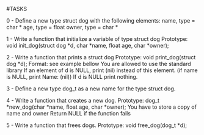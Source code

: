#TASKS

0 - Define a new type struct dog with the following elements:
	name, type = char *
	age, type = float
	owner, type = char *

1 - Write a function that initialize a variable of type struct dog
	Prototype: void init_dog(struct dog *d, char *name, float age, char *owner);

2 - Write a function that prints a struct dog
	Prototype: void print_dog(struct dog *d);
	Format: see example bellow
	You are allowed to use the standard library
	If an element of d is NULL, print (nil) instead of this element. (if name is NULL, print Name: (nil))
	If d is NULL print nothing.

3 - Define a new type dog_t as a new name for the type struct dog.
 
4 - Write a function that creates a new dog.
	Prototype: dog_t *new_dog(char *name, float age, char *owner);
	You have to store a copy of name and owner
	Return NULL if the function fails

5 - Write a function that frees dogs.
	Prototype: void free_dog(dog_t *d);

